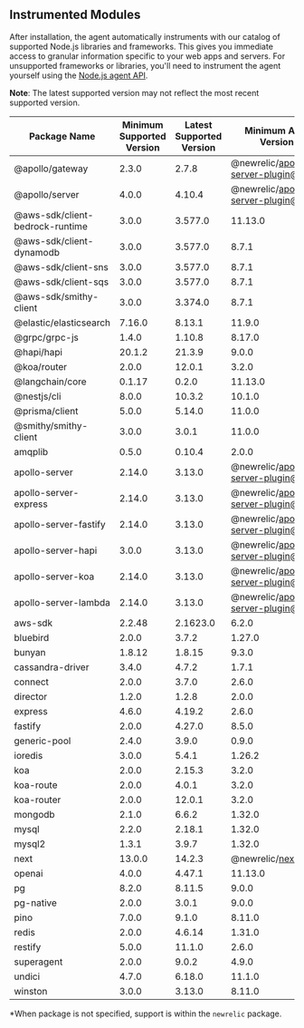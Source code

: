 ## Instrumented Modules

After installation, the agent automatically instruments with our catalog of supported Node.js libraries and frameworks. This gives you immediate access to granular information specific to your web apps and servers.  For unsupported frameworks or libraries, you'll need to instrument the agent yourself using the [Node.js agent API](https://docs.newrelic.com/docs/apm/agents/nodejs-agent/api-guides/nodejs-agent-api/).

**Note**: The latest supported version may not reflect the most recent supported version.


| Package Name | Minimum Supported Version | Latest Supported Version | Minimum Agent Version* |
| --- | --- | --- | --- |
| @apollo/gateway | 2.3.0 | 2.7.8 | @newrelic/apollo-server-plugin@1.0.0 |
| @apollo/server | 4.0.0 | 4.10.4 | @newrelic/apollo-server-plugin@2.1.0 |
| @aws-sdk/client-bedrock-runtime | 3.0.0 | 3.577.0 | 11.13.0 |
| @aws-sdk/client-dynamodb | 3.0.0 | 3.577.0 | 8.7.1 |
| @aws-sdk/client-sns | 3.0.0 | 3.577.0 | 8.7.1 |
| @aws-sdk/client-sqs | 3.0.0 | 3.577.0 | 8.7.1 |
| @aws-sdk/smithy-client | 3.0.0 | 3.374.0 | 8.7.1 |
| @elastic/elasticsearch | 7.16.0 | 8.13.1 | 11.9.0 |
| @grpc/grpc-js | 1.4.0 | 1.10.8 | 8.17.0 |
| @hapi/hapi | 20.1.2 | 21.3.9 | 9.0.0 |
| @koa/router | 2.0.0 | 12.0.1 | 3.2.0 |
| @langchain/core | 0.1.17 | 0.2.0 | 11.13.0 |
| @nestjs/cli | 8.0.0 | 10.3.2 | 10.1.0 |
| @prisma/client | 5.0.0 | 5.14.0 | 11.0.0 |
| @smithy/smithy-client | 3.0.0 | 3.0.1 | 11.0.0 |
| amqplib | 0.5.0 | 0.10.4 | 2.0.0 |
| apollo-server | 2.14.0 | 3.13.0 | @newrelic/apollo-server-plugin@1.0.0 |
| apollo-server-express | 2.14.0 | 3.13.0 | @newrelic/apollo-server-plugin@1.0.0 |
| apollo-server-fastify | 2.14.0 | 3.13.0 | @newrelic/apollo-server-plugin@1.0.0 |
| apollo-server-hapi | 3.0.0 | 3.13.0 | @newrelic/apollo-server-plugin@1.0.0 |
| apollo-server-koa | 2.14.0 | 3.13.0 | @newrelic/apollo-server-plugin@1.0.0 |
| apollo-server-lambda | 2.14.0 | 3.13.0 | @newrelic/apollo-server-plugin@1.0.0 |
| aws-sdk | 2.2.48 | 2.1623.0 | 6.2.0 |
| bluebird | 2.0.0 | 3.7.2 | 1.27.0 |
| bunyan | 1.8.12 | 1.8.15 | 9.3.0 |
| cassandra-driver | 3.4.0 | 4.7.2 | 1.7.1 |
| connect | 2.0.0 | 3.7.0 | 2.6.0 |
| director | 1.2.0 | 1.2.8 | 2.0.0 |
| express | 4.6.0 | 4.19.2 | 2.6.0 |
| fastify | 2.0.0 | 4.27.0 | 8.5.0 |
| generic-pool | 2.4.0 | 3.9.0 | 0.9.0 |
| ioredis | 3.0.0 | 5.4.1 | 1.26.2 |
| koa | 2.0.0 | 2.15.3 | 3.2.0 |
| koa-route | 2.0.0 | 4.0.1 | 3.2.0 |
| koa-router | 2.0.0 | 12.0.1 | 3.2.0 |
| mongodb | 2.1.0 | 6.6.2 | 1.32.0 |
| mysql | 2.2.0 | 2.18.1 | 1.32.0 |
| mysql2 | 1.3.1 | 3.9.7 | 1.32.0 |
| next | 13.0.0 | 14.2.3 | @newrelic/next@0.7.0 |
| openai | 4.0.0 | 4.47.1 | 11.13.0 |
| pg | 8.2.0 | 8.11.5 | 9.0.0 |
| pg-native | 2.0.0 | 3.0.1 | 9.0.0 |
| pino | 7.0.0 | 9.1.0 | 8.11.0 |
| redis | 2.0.0 | 4.6.14 | 1.31.0 |
| restify | 5.0.0 | 11.1.0 | 2.6.0 |
| superagent | 2.0.0 | 9.0.2 | 4.9.0 |
| undici | 4.7.0 | 6.18.0 | 11.1.0 |
| winston | 3.0.0 | 3.13.0 | 8.11.0 |

*When package is not specified, support is within the `newrelic` package.
